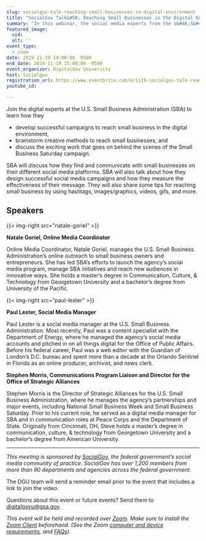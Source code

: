 ```yaml
---
slug: socialgov-talk-reaching-small-businesses-in-digital-environment
title: "SocialGov Talk&#58; Reaching Small Businesses in the Digital Environment"
summary: "In this webinar, the social media experts from the U&#46;S&#46; Small Business Administration will discuss how they find and communicate with small businesses on their social media platforms&#46;"
featured_image:
  uid:
  alt: ''
event_type:
  - zoom
date: 2019-11-19 14:00:00 -0500
end_date: 2019-11-19 15:00:00 -0500
event_organizer: DigitalGov University
host: Socialgov
registration_url: https://www.eventbrite.com/e/1119-socialgov-talk-reaching-small-businesses-in-the-digital-environment-registration-81773758513
youtube_id:

---
```


Join the digital experts at the U.S. Small Business Administration (SBA) to learn how they 

- develop successful campaigns to reach small business in the digital environment, 
- brainstorm creative methods to reach small businesses, and 
- discuss the exciting work that goes on behind the scenes of the Small Business Saturday campaign. 

SBA will discuss how they find and communicate with small businesses on their different social media platforms. SBA will also talk about how they design successful social media campaigns and how they measure the effectiveness of their message. They will also share some tips for reaching small business by using hashtags, images/graphics, videos, gifs, and more.

## Speakers


{{< img-right src="natale-goriel" >}}

**Natale Goriel, Online Media Coordinator**

Online Media Coordinator, Natale Goriel, manages the U.S. Small Business Administration’s online outreach to small business owners and entrepreneurs. She has led SBA’s efforts to launch the agency’s social media program, manage SBA initiatives and reach new audiences in innovative ways. She holds a master’s degree in Communication, Culture, & Technology from Georgetown University and a bachelor’s degree from University of the Pacific.

{{< img-right src="paul-lester" >}}

**Paul Lester, Social Media Manager**

Paul Lester is a social media manager at the U.S. Small Business Administration. Most recently, Paul was a content specialist with the Department of Energy, where he managed the agency’s social media accounts and pitched in on all things digital for the Office of Public Affairs. Before his federal career, Paul was a web editor with the Guardian of London’s D.C. bureau and spent more than a decade at the Orlando Sentinel in Florida as an online producer, archivist, and news clerk. 

**Stephen Morris, Communications Program Liaison and Director for the Office of Strategic Alliances**

Stephen Morris is the Director of Strategic Alliances for the U.S. Small Business Administration, where he manages the agency’s partnerships and major events, including National Small Business Week and Small Business Saturday. Prior to his current role, he served as a digital media manager for SBA and in communication roles at Peace Corps and the Department of State. Originally from Cincinnati, OH, Steve holds a master’s degree in communication, culture, & technology from Georgetown University and a bachelor’s degree from American University.

---

_This meeting is sponsored by [SocialGov](https://digital.gov/communities/social-media/), the federal government’s social media community of practice. SocialGov has over 1,200 members from more than 90 departments and agencies across the federal government._

The DGU team will send a reminder email prior to the event that includes a link to join the video. 

Questions about this event or future events? Send them to [digitalgovu@gsa.gov](mailto:digitalgovu@gsa.gov). 

_This event will be held and recorded over [Zoom](https://www.zoom.us/). Make sure to install the [Zoom Client](https://zoom.us/download#client&#95;4meeting) beforehand. (See the Zoom [computer and device requirements](https://support.zoom.us/hc/en-us/articles/201362023-System-Requirements-for-PC-Mac-and-Linux), and [FAQs](https://support.zoom.us/hc/en-us/sections/200277708-Frequently-Asked-Questions))._
